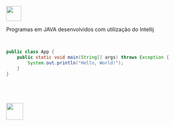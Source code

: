 <img align="center" heigt="30" width="40" src="https://cdn.jsdelivr.net/gh/devicons/devicon@latest/icons/java/java-original.svg"/>

Programas em JAVA desenvolvidos com utilização do Intellij

&nbsp;

```java
public class App {
    public static void main(String[] args) throws Exception {
        System.out.println("Hello, World!");
    }
}
```
&nbsp;

#
[<img width="45" src="https://github.com/gihcout/arduino/assets/112673878/a25404ac-e2a0-4e53-9f31-3a55b0bdfebc" />](https://github.com/gihcout)
